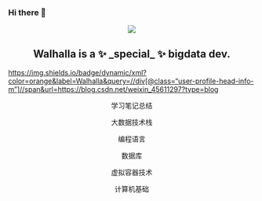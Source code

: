 ### Hi there 👋

<p align="center">
 <a href="https://github.com/Walhalla-Summary/BigData">
    <img align="center" src="https://github-readme-stats.vercel.app/api?username=Walhalla-Summary&show_icons=true&theme=tokyonight" />
 </a>
 <h2 align="center">Walhalla is a ✨ _special_ ✨ bigdata dev.</h2>
</p>

https://img.shields.io/badge/dynamic/xml?color=orange&label=Walhalla&query=//div[@class=“user-profile-head-info-m”]//span&url=https://blog.csdn.net/weixin_45611297?type=blog

<p align="center">
 <p align="center">学习笔记总结</p>
 <p align="center">大数据技术栈</p>
 <p align="center">编程语言</p>
 <p align="center">数据库</p>
 <p align="center">虚拟容器技术</p>
 <p align="center">计算机基础</p>
</p>

